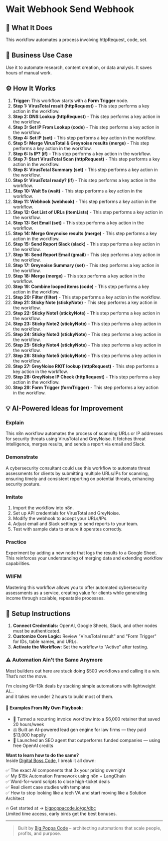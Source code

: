 # Wait Webhook Send Webhook

## 🚀 What It Does
This workflow automates a process involving httpRequest, code, set.

## 💼 Business Use Case
Use it to automate research, content creation, or data analysis. It saves hours of manual work.

## ⚙️ How It Works
1.  **Trigger:** This workflow starts with a **Form Trigger** node.
2. **Step 1: VirusTotal result (httpRequest)** - This step performs a key action in the workflow.
3. **Step 2: DNS Lookup (httpRequest)** - This step performs a key action in the workflow.
4. **Step 3: Set IP From Lookup (code)** - This step performs a key action in the workflow.
5. **Step 4: Set IP (set)** - This step performs a key action in the workflow.
6. **Step 5: Merge VirusTotal & Greynoise results (merge)** - This step performs a key action in the workflow.
7. **Step 6: Is IP? (if)** - This step performs a key action in the workflow.
8. **Step 7: Start VirusTotal Scan (httpRequest)** - This step performs a key action in the workflow.
9. **Step 8: VirusTotal Summary (set)** - This step performs a key action in the workflow.
10. **Step 9: VirusTotal ready? (if)** - This step performs a key action in the workflow.
11. **Step 10: Wait 5s (wait)** - This step performs a key action in the workflow.
12. **Step 11: Webhook (webhook)** - This step performs a key action in the workflow.
13. **Step 12: Get List of URLs (itemLists)** - This step performs a key action in the workflow.
14. **Step 13: Set Email (set)** - This step performs a key action in the workflow.
15. **Step 14: Merge Greynoise results (merge)** - This step performs a key action in the workflow.
16. **Step 15: Send Report Slack (slack)** - This step performs a key action in the workflow.
17. **Step 16: Send Report Email (gmail)** - This step performs a key action in the workflow.
18. **Step 17: Greynoise Summary (set)** - This step performs a key action in the workflow.
19. **Step 18: Merge (merge)** - This step performs a key action in the workflow.
20. **Step 19: Combine looped items (code)** - This step performs a key action in the workflow.
21. **Step 20: Filter (filter)** - This step performs a key action in the workflow.
22. **Step 21: Sticky Note (stickyNote)** - This step performs a key action in the workflow.
23. **Step 22: Sticky Note1 (stickyNote)** - This step performs a key action in the workflow.
24. **Step 23: Sticky Note2 (stickyNote)** - This step performs a key action in the workflow.
25. **Step 24: Sticky Note3 (stickyNote)** - This step performs a key action in the workflow.
26. **Step 25: Sticky Note4 (stickyNote)** - This step performs a key action in the workflow.
27. **Step 26: Sticky Note5 (stickyNote)** - This step performs a key action in the workflow.
28. **Step 27: GreyNoise RIOT lookup (httpRequest)** - This step performs a key action in the workflow.
29. **Step 28: GreyNoise IP Check (httpRequest)** - This step performs a key action in the workflow.
30. **Step 29: Form Trigger (formTrigger)** - This step performs a key action in the workflow.

## 💡 AI-Powered Ideas for Improvement
### Explain
This n8n workflow automates the process of scanning URLs or IP addresses for security threats using VirusTotal and GreyNoise. It fetches threat intelligence, merges results, and sends a report via email and Slack.

### Demonstrate
A cybersecurity consultant could use this workflow to automate threat assessments for clients by submitting multiple URLs/IPs for scanning, ensuring timely and consistent reporting on potential threats, enhancing security posture.

### Imitate
1. Import the workflow into n8n.
2. Set up API credentials for VirusTotal and GreyNoise.
3. Modify the webhook to accept your URLs/IPs.
4. Adjust email and Slack settings to send reports to your team.
5. Test with sample data to ensure it operates correctly.

### Practice
Experiment by adding a new node that logs the results to a Google Sheet. This reinforces your understanding of merging data and extending workflow capabilities.

### WIIFM
Mastering this workflow allows you to offer automated cybersecurity assessments as a service, creating value for clients while generating income through scalable, repeatable processes.

## 🔧 Setup Instructions
1. **Connect Credentials:** OpenAI, Google Sheets, Slack, and other nodes must be authenticated.
2. **Customize Core Logic:** Review "VirusTotal result" and "Form Trigger" for IDs, table names, and URLs.
3. **Activate the Workflow:** Set the workflow to "Active" after testing.

### ⚠️ Automation Ain’t the Same Anymore

Most builders out here are stuck doing $500 workflows and calling it a win.  
That’s not the move.  

I'm closing $6k–$13k deals by stacking simple automations with lightweight AI...  
and it takes me under 2 hours to build most of them.

#### 🧠 Examples From My Own Playbook:
- 🔁 Turned a recurring invoice workflow into a $6,000 retainer that saved 20 hours/week  
- ⚖️ Built an AI-powered lead gen engine for law firms — they paid $13,000 happily  
- 🚀 Launched an SEO agent that outperforms funded companies — using free OpenAI credits  

**Want to learn how to do the same?**  
Inside [Digital Boss Code](https://bigpoppacode.io/go/dbc), I break it all down:

✅ The exact AI components that 3x your pricing overnight  
✅ My $15k Automation Framework using n8n + LangChain  
✅ Word-for-word scripts to close high-ticket deals  
✅ Real client case studies with templates  
✅ How to stop looking like a tech VA and start moving like a Solution Architect  

🔥 Get started at → [bigpoppacode.io/go/dbc](https://bigpoppacode.io/go/dbc)  
Limited time access, early birds get the best bonuses.

---
> Built by [Big Poppa Code](https://bigpoppacode.io) – architecting automations that scale people, profits, and purpose.
